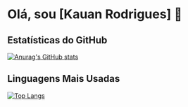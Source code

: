 # Olá, sou [Kauan Rodrigues] 👋

## Estatísticas do GitHub

[![Anurag's GitHub stats](https://github-readme-stats.vercel.app/api?username=kauanr0d&show_icons=true&theme=dark)](https://github.com/kauanr0d/github-readme-stats)

## Linguagens Mais Usadas

[![Top Langs](https://github-readme-stats.vercel.app/api/top-langs/?username=kauanr0d&layout=compact)](https://github.com/kauanr0d/github-readme-stats)

